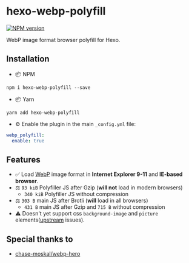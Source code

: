 # hexo-webp-polyfill
[![NPM version](https://badge.fury.io/js/hexo-webp-polyfill.svg)](https://www.npmjs.com/package/hexo-webp-polyfill)

WebP image format browser polyfill for Hexo.

## Installation
- 📦 NPM
```
npm i hexo-webp-polyfill --save
```

- 📦 Yarn
```
yarn add hexo-webp-polyfill
```

- ⚙️ Enable the plugin in the main ``_config.yml`` file:
```yaml
webp_polyfill:
  enable: true
```

## Features
- ✅ Load [WebP](https://developers.google.com/speed/webp) image format in **Internet Explorer 9-11** and **IE-based browser**.
- ⚖️ ``93 kiB`` Polyfiller JS after Gzip (**will not** load in modern browsers)
    - ``340 kiB`` Polyfiller JS without compression 
- ⚖️ ``303 B`` main JS after Brotli (**will** load in all browsers)
    - ``431 B`` main JS after Gzip and ``715 B`` without compression
- ⚠️ Doesn't yet support css ``background-image`` and ``picture`` elements([upstream](https://github.com/chase-moskal/webp-hero) issues).

## Special thanks to
* [chase-moskal/webp-hero](https://github.com/chase-moskal/webp-hero)
